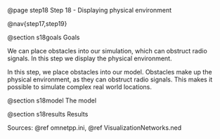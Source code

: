 @page step18 Step 18 - Displaying physical environment

@nav{step17,step19}

@section s18goals Goals

We can place obstacles into our simulation, which can obstruct radio signals. In this step we display the physical environment.

In this step, we place obstacles into our model. Obstacles make up the physical environment, as they can obstruct radio signals.
This makes it possible to simulate complex real world locations.

<!--
A szimulációba egyszerűen beépíthetjük azokat az akadályokat, amik valóban 
hatással vannak a hálózat működésére. Ebben a lépésben a fizikai környezetet 
jelenítjük meg.
-->

@section s18model The model

@section s18results Results

Sources: @ref omnetpp.ini, @ref VisualizationNetworks.ned
